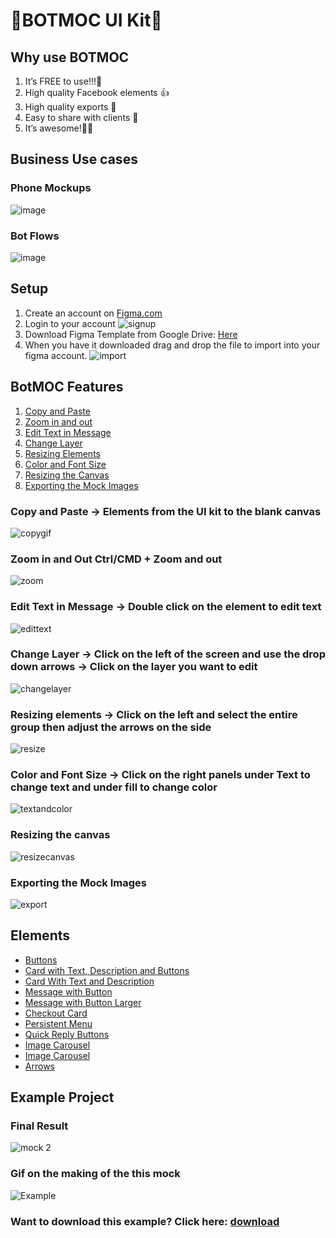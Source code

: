 # 🤖BOTMOC UI Kit🤖

## Why use BOTMOC
1. It’s FREE to use!!!🤑
2. High quality Facebook elements 👍
3. High quality exports 🔎
4. Easy to share with clients 💼
5. It’s awesome!🙂

## Business Use cases
### Phone Mockups 
![image](https://user-images.githubusercontent.com/18271248/48007656-b4c4f100-e0dd-11e8-828e-942ac4675f9f.png)

### Bot Flows
![image](https://user-images.githubusercontent.com/18271248/48007773-f05fbb00-e0dd-11e8-864c-ff74ae4546df.png)


## Setup
1. Create an account on [Figma.com](https://www.figma.com)
2. Login to your account
![signup](https://user-images.githubusercontent.com/18271248/47385798-9cfa6f80-d6d0-11e8-9730-324398fac011.gif)
3. Download Figma Template from Google Drive: [Here](https://drive.google.com/file/d/17yWxaVbLujXeLdD-cBwczIytEcwO8Z5s/view?usp=sharing)
4. When you have it downloaded drag and drop the file to import into your figma account.
![import](https://user-images.githubusercontent.com/18271248/47385802-a08df680-d6d0-11e8-92c1-731617bf24ef.gif)



## BotMOC Features
1. [Copy and Paste](README.md#copy-and-paste---elements-from-the-ui-kit-to-the-blank-canvas)
2. [Zoom in and out](README.md#zoom-in-and-out-ctrlcmd--zoom-and-out)
3. [Edit Text in Message](README.md#edit-text-in-message---double-click-on-the-element-to-edit-text)
4. [Change Layer](README.md#change-layer---click-on-the-left-of-the-screen-and-use-the-drop-down-arrows---click-on-the-layer-you-want-to-edit)
5. [Resizing Elements](README.md#resizing-elements---click-on-the-left-and-select-the-entire-group-then-adjust-the-arrows-on-the-side)
6. [Color and Font Size](https://github.com/davidbudnick/BOTMOC/blob/master/README.md#color-and-font-size---click-on-the-right-panels-under-text-to-change-text-and-under-fill-to-change-color)
7. [Resizing the Canvas](README.md#resizing-the-canvas)
8. [Exporting the Mock Images](README.md#exporting-the-mock-images)



### Copy and Paste -> Elements from the UI kit to the blank canvas
![copygif](https://user-images.githubusercontent.com/18271248/47383921-5eae8180-d6cb-11e8-812b-c9d8a0f14569.gif)

### Zoom in and Out Ctrl/CMD + Zoom and out
![zoom](https://user-images.githubusercontent.com/18271248/47384123-d67cac00-d6cb-11e8-9acd-83fb59914ad4.gif)

### Edit Text in Message -> Double click on the element to edit text
![edittext](https://user-images.githubusercontent.com/18271248/47384321-67ec1e00-d6cc-11e8-84e4-cc7f00ce351a.gif)

### Change Layer -> Click on the left of the screen and use the drop down arrows -> Click on the layer you want to edit
![changelayer](https://user-images.githubusercontent.com/18271248/47384438-cd400f00-d6cc-11e8-873f-bf06780106d6.gif)

### Resizing elements -> Click on the left and select the entire group then adjust the arrows on the side
![resize](https://user-images.githubusercontent.com/18271248/47384606-5f481780-d6cd-11e8-9c97-a7379d43593a.gif)

### Color and Font Size -> Click on the right panels under Text to change text and under fill to change color
![textandcolor](https://user-images.githubusercontent.com/18271248/47384869-26f50900-d6ce-11e8-9cb8-d26bee6c6ff3.gif)

### Resizing the canvas
![resizecanvas](https://user-images.githubusercontent.com/18271248/47385347-55bfaf00-d6cf-11e8-8940-ab4daeb3bfbc.gif)

### Exporting the Mock Images
![export](https://user-images.githubusercontent.com/18271248/47385482-bd75fa00-d6cf-11e8-8633-e2bbe1415777.gif)



## Elements
- [Buttons](elements.md#buttons)
- [Card with Text, Description and Buttons](elements.md#card-with-text-description-and-buttons)
- [Card With Text and Description](elements.md#card-with-text-and-description)
- [Message with Button](elements.md#message-with-button)
- [Message with Button Larger](elements.md#message-with-button-larger)
- [Checkout Card](elements.md#checkout-card)
- [Persistent Menu](elements.md#persistent-menu)
- [Quick Reply Buttons](elements.md#quick-reply-buttons)
- [Image Carousel](elements.md#image-carousel)
- [Image Carousel](elements.md#video)
- [Arrows](elements.md#arrows)


## Example Project
### Final Result
![mock 2](https://user-images.githubusercontent.com/18271248/47386174-9e786780-d6d1-11e8-9972-5e6992e00cb8.png)

### Gif on the making of the this mock
![Example](https://github.com/davidbudnick/BOTMOC/blob/master/example1.gif)


### Want to download this example? Click here: [download](https://drive.google.com/file/d/1E2MAJ4tRxNsOi6fO0b4mZY31Dg-f0EzC/view?usp=sharing)
